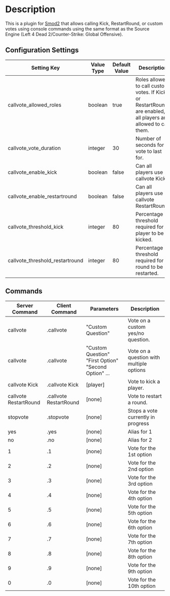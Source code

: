 ﻿# Description
This is a plugin for [Smod2](https://github.com/Grover-c13/Smod2) that allows calling Kick, RestartRound, or custom votes using console commands using the same format as the Source Engine (Left 4 Dead 2/Counter-Strike: Global Offensive).

## Configuration Settings
Setting Key | Value Type | Default Value | Description
--- | --- | --- | ---
callvote_allowed_roles | boolean | true | Roles allowed to call custom votes. If Kick or RestartRound are enabled, all players are allowed to call them.
callvote_vote_duration | integer | 30 | Number of seconds for a vote to last for.
callvote_enable_kick | boolean | false | Can all players use callvote Kick?
callvote_enable_restartround | boolean | false | Can all players use callvote RestartRound?
callvote_threshold_kick | integer | 80 | Percentage threshold required for a player to be kicked.
callvote_threshold_restartround | integer | 80 | Percentage threshold required for a round to be restarted.

## Commands
Server Command | Client Command | Parameters | Description
--- | --- | --- | ---
callvote | .callvote | "Custom Question" | Vote on a custom yes/no question.
callvote | .callvote | "Custom Question" "First Option" "Second Option" ... | Vote on a question with multiple options
callvote Kick | .callvote Kick | [player] | Vote to kick a player.
callvote RestartRound | .callvote RestartRound | [none] | Vote to restart a round.
stopvote | .stopvote | [none] | Stops a vote currently in progress
yes | .yes | [none] | Alias for 1
no | .no | [none] | Alias for 2
1 | .1 | [none] | Vote for the 1st option
2 | .2 | [none] | Vote for the 2nd option
3 | .3 | [none] | Vote for the 3rd option
4 | .4 | [none] | Vote for the 4th option
5 | .5 | [none] | Vote for the 5th option
6 | .6 | [none] | Vote for the 6th option
7 | .7 | [none] | Vote for the 7th option
8 | .8 | [none] | Vote for the 8th option
9 | .9 | [none] | Vote for the 9th option
0 | .0 | [none] | Vote for the 10th option
